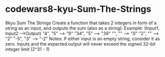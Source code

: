 # codewars8-kyu-Sum-The-Strings
8kyu  Sum The Strings   Create a function that takes 2 integers in form of a string as an input, and outputs the sum (also as a string):  Example: (Input1, Input2 -->Output)  "4",  "5" --> "9" "34", "5" --> "39" "", "" --> "0" "2", "" --> "2" "-5", "3" --> "-2" Notes:  If either input is an empty string, consider it as zero.  Inputs and the expected output will never exceed the signed 32-bit integer limit (2^31 - 1)
